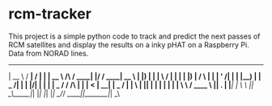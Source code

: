 # rcm-tracker
This project is a simple python code to track and predict the next passes of RCM satellites and display the results on a inky pHAT on a Raspberry Pi. Data from NORAD lines.

  _____   _____ __  __   _______ _____            _____ _  ________ _____  
 |  __ \ / ____|  \/  | |__   __|  __ \     /\   / ____| |/ /  ____|  __ \ 
 | |__) | |    | \  / |    | |  | |__) |   /  \ | |    | ' /| |__  | |__) |
 |  _  /| |    | |\/| |    | |  |  _  /   / /\ \| |    |  < |  __| |  _  / 
 | | \ \| |____| |  | |    | |  | | \ \  / ____ \ |____| . \| |____| | \ \ 
 |_|  \_\\_____|_|  |_|    |_|  |_|  \_\/_/    \_\_____|_|\_\______|_|  \_\
